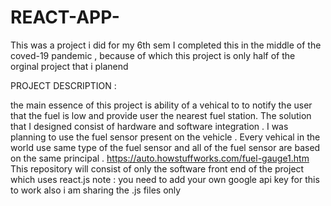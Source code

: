 # REACT-APP-
This was a project i did for my 6th sem 
I completed this in the middle of the coved-19 pandemic , because of which this project is only half of the orginal project that i planend

PROJECT DESCRIPTION :

the main essence of this project is ability of a vehical to to notify the user that the fuel is low and provide user the nearest fuel station. The solution that  I designed  consist of hardware and software integration . I was planning to use the fuel sensor present on the 
vehicle . Every vehical in the world use same type of the fuel sensor and all of the fuel sensor are based on the same principal .
 https://auto.howstuffworks.com/fuel-gauge1.htm
This repository will consist of only the software front end of the project which uses react.js 
note : you need to add your own google api key for this to work
also i am sharing the .js files only

